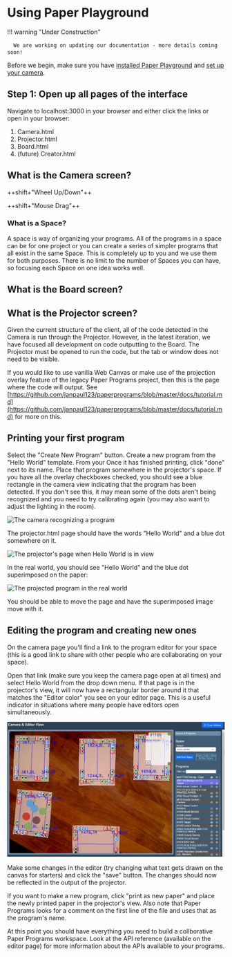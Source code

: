 # Using Paper Playground

!!! warning "Under Construction" 
      
      We are working on updating our documentation - more details coming soon!

<!-- https://facelessuser.github.io/pymdown-extensions/extensions/keys/#key-map-index -->

Before we begin, make sure you have [installed Paper Playground](../setup/install.md) and [set up your camera](../setup/camera-tips.md).

## Step 1: Open up all pages of the interface

Navigate to localhost:3000 in your browser and either click the links or open in your browser:

1. Camera.html
2. Projector.html
3. Board.html
4. (future) Creator.html

## What is the Camera screen?

++shift+"Wheel Up/Down"++

++shift+"Mouse Drag"++

### What is a Space?
A space is way of organizing your programs. All of the programs in a space can be for one project or you can create a series of simpler programs that all exist in the same Space. This is completely up to you and we use them for both purposes. There is no limit to the number of Spaces you can have, so focusing each Space on one idea works well.


## What is the Board screen?

## What is the Projector screen?

Given the current structure of the client, all of the code detected in the Camera is run through the Projector. However, in the latest iteration, we have focused all development on code outputting to the Board. The Projector must be opened to run the code, but the tab or window does not need to be visible. 

If you would like to use vanilla Web Canvas or make use of the projection overlay feature of the legacy Paper Programs project, then this is the page where the code will output. See [https://github.com/janpaul123/paperprograms/blob/master/docs/tutorial.md](https://github.com/janpaul123/paperprograms/blob/master/docs/tutorial.md) for more on this.


## Printing your first program

Select the "Create New Program" button. Create a new program from the "Hello World" template. From your  Once it has finished printing, click "done" next to its name. Place that program somewhere in the projector's space. If you have all the overlay checkboxes checked, you should see a blue rectangle in the camera view indicating that the program has been detected. If you don't see this, it may mean some of the dots aren't being recognized and you need to try calibrating again (you may also want to adjust the lighting in the room).

![The camera recognizing a program]()

The projector.html page should have the words "Hello World" and a blue dot somewhere on it.

![The projector's page when Hello World is in view](img/projector-hello-world.png)

In the real world, you should see "Hello World" and the blue dot superimposed on the paper:

![The projected program in the real world](img/)

You should be able to move the page and have the superimposed image move with it.

## Editing the program and creating new ones

On the camera page you'll find a link to the program editor for your space (this is a good link to share with other people who are collaborating on your space).

Open that link (make sure you keep the camera page open at all times) and select Hello World from the drop down menu. If that page is in the projector's view, it will now have a rectangular border around it that matches the "Editor color" you see on your editor page. This is a useful indicator in situations where many people have editors open simultaneously.

![The program editor](../assets/camera-view.png)

Make some changes in the editor (try changing what text gets drawn on the canvas for starters) and click the "save" button. The changes should now be reflected in the output of the projector.

If you want to make a new program, click "print as new paper" and place the newly printed paper in the projector's view. Also note that Paper Programs looks for a comment on the first line of the file and uses that as the program's name.

At this point you should have everything you need to build a collborative Paper Programs workspace. Look at the API reference (available on the editor page) for more information about the APIs available to your programs.